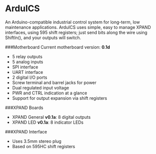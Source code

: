 ArduICS
=======
An Arduino-compatible industrial control system for long-term, low maintenance applications. ArduICS uses simple, easy to manage XPAND interfaces, using 595 shift registers; just send bits along the wire using ShiftIn(), and your outputs will switch.

###Motherboard
Current motherboard version: **0.1d**
* 5 relay outputs
* 5 analog inputs
* SPI interface
* UART interface
* 2 digital I/O ports
* Screw terminal and barrel jacks for power
* Dual regulated input voltage
* PWR and CTRL indication at a glance
* Support for output expansion via shift registers

###XPAND Boards
* XPAND General **v0.1a**: 8 digital outputs
* XPAND LED **v0.1a**: 8 indicator LEDs

###XPAND Interface
* Uses 3.5mm stereo plug
* Based on 595HC shift registers